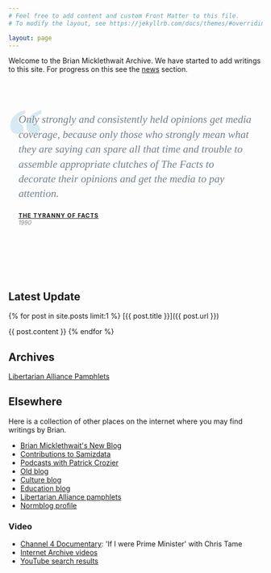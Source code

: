 ```yaml
---
# Feel free to add content and custom Front Matter to this file.
# To modify the layout, see https://jekyllrb.com/docs/themes/#overriding-theme-defaults

layout: page
---
```


Welcome to the Brian Micklethwait Archive. We have started to add
writings to this site. For progress on this see the [news](news.html)
section.

<!-- Carousel by Cassidy Williams: https://codepen.io/cassidoo/pen/MyaWzp -->
<!-- Blockquotes by Andrew Wright: https://codepen.io/andrewwright/pen/Aigre -->

<style type="text/css">
.content-slider {
  width: 100%;
  height: 360px;
}

.slider {
  height: 320px;
  margin: 40px auto 0;
  overflow: visible;
  position: relative;
}

.mask {
  overflow: hidden;
  height: 320px;
}

.slider ul {
  margin: 0;
  padding: 0;
  position: relative;
}

.slider li {
  height: 320px;
  position: absolute;
  top: -325px;
  list-style: none;
}

.slider .quote {
  font-size: 40px;
  font-style: italic;
}

.slider .source {
  font-size: 20px;
  text-align: right;
}

.slider li.anim1 {
  animation: cycle 90s linear infinite;
}

.slider li.anim2 {
  animation: cycle2 90s linear infinite;
}

.slider li.anim3 {
  animation: cycle3 90s linear infinite;
}

.slider li.anim4 {
  animation: cycle4 90s linear infinite;
}

.slider li.anim5 {
  animation: cycle5 90s linear infinite;
}

.slider:hover li {
  animation-play-state: paused;
}

@keyframes cycle {
  0% {
    top: 0px;
  }
  4% {
    top: 0px;
  }
  16% {
    top: 0px;
    opacity: 1;
    z-index: 0;
  }
  20% {
    top: 325px;
    opacity: 0;
    z-index: 0;
  }
  21% {
    top: -325px;
    opacity: 0;
    z-index: -1;
  }
  50% {
    top: -325px;
    opacity: 0;
    z-index: -1;
  }
  92% {
    top: -325px;
    opacity: 0;
    z-index: 0;
  }
  96% {
    top: -325px;
    opacity: 0;
  }
  100% {
    top: 0px;
    opacity: 1;
  }
}

@keyframes cycle2 {
  0% {
    top: -325px;
    opacity: 0;
  }
  16% {
    top: -325px;
    opacity: 0;
  }
  20% {
    top: 0px;
    opacity: 1;
  }
  24% {
    top: 0px;
    opacity: 1;
  }
  36% {
    top: 0px;
    opacity: 1;
    z-index: 0;
  }
  40% {
    top: 325px;
    opacity: 0;
    z-index: 0;
  }
  41% {
    top: -325px;
    opacity: 0;
    z-index: -1;
  }
  100% {
    top: -325px;
    opacity: 0;
    z-index: -1;
  }
}

@keyframes cycle3 {
  0% {
    top: -325px;
    opacity: 0;
  }
  36% {
    top: -325px;
    opacity: 0;
  }
  40% {
    top: 0px;
    opacity: 1;
  }
  44% {
    top: 0px;
    opacity: 1;
  }
  56% {
    top: 0px;
    opacity: 1;
    z-index: 0;
  }
  60% {
    top: 325px;
    opacity: 0;
    z-index: 0;
  }
  61% {
    top: -325px;
    opacity: 0;
    z-index: -1;
  }
  100% {
    top: -325px;
    opacity: 0;
    z-index: -1;
  }
}

@keyframes cycle4 {
  0% {
    top: -325px;
    opacity: 0;
  }
  56% {
    top: -325px;
    opacity: 0;
  }
  60% {
    top: 0px;
    opacity: 1;
  }
  64% {
    top: 0px;
    opacity: 1;
  }
  76% {
    top: 0px;
    opacity: 1;
    z-index: 0;
  }
  80% {
    top: 325px;
    opacity: 0;
    z-index: 0;
  }
  81% {
    top: -325px;
    opacity: 0;
    z-index: -1;
  }
  100% {
    top: -325px;
    opacity: 0;
    z-index: -1;
  }
}

@keyframes cycle5 {
  0% {
    top: -325px;
    opacity: 0;
  }
  76% {
    top: -325px;
    opacity: 0;
  }
  80% {
    top: 0px;
    opacity: 1;
  }
  84% {
    top: 0px;
    opacity: 1;
  }
  96% {
    top: 0px;
    opacity: 1;
    z-index: 0;
  }
  100% {
    top: 325px;
    opacity: 0;
    z-index: 0;
  }
}

.testimonial-quote {
    font-size: 14px;
}

.testimonial-quote blockquote {
    /* Negate theme styles */
    border: 0;
    margin: 0;
    padding: 0;

    background: none;
    color: gray;
    font-family: Georgia, serif;
    font-size: 1.5em;
    font-style: italic;
    line-height: 1.4 !important;
    margin: 0;
    position: relative;
    text-shadow: 0 1px white;
    z-index: 600;
}

.testimonial-quote blockquote * {
    box-sizing: border-box; 
}

.testimonial-quote blockquote p {
    color: #75808a; 
    line-height: 1.4 !important;
}

.testimonial-quote blockquote p:first-child:before {
    content: '\201C';
    color: #81bedb;
    font-size: 7.5em;
    font-weight: 700;
    opacity: .3;
    position: absolute;
    top: -.4em;
    left: -.2em;    
    text-shadow: none;
    z-index: -300;
}

.testimonial-quote cite {
    color: gray;
    display: block;
    font-size: .8em; 
}
  
.testimonial-quote cite span {
    color: #5e5e5e;
    font-size: 1em;
    font-style: normal;
    font-weight: 700;
    letter-spacing: 1px;
    text-transform: uppercase;
    text-shadow: 0 1px white; 
}

.testimonial-quote {
    position: relative; 
}

.testimonial-quote .quote-container {
    padding-left: 20px;
    padding-right: 20px;
    padding-top: 16px;
}
  
.testimonial-quote.right cite {
    text-align: right; 
}
</style>

<div class="content-slider">
  <div class="slider">
    <div class="mask">
      <ul>
        <li class="anim1">
          <div class="testimonial-quote group">
            <div class="quote-container">
	      <blockquote>
	        <p>Only strongly and consistently held opinions get media coverage, because only those who strongly mean what they are saying can spare all that time and trouble to assemble appropriate clutches of The Facts to decorate their opinions and get the media to pay attention.</p>
              </blockquote>  
              <cite><span><a href="/la/histn022.html">The Tyranny of Facts</a></span><br>
                1990
              </cite>
            </div>
          </div>
        </li>
        <li class="anim2">
          <div class="testimonial-quote group">
            <div class="quote-container">
              <blockquote>
                <p>If a Philistine is someone who despises a square of canvas painted to look like the bottom of a rubbish skip, then I glory in the title.</p>
              </blockquote>
	      <cite><span><a href="/la/cultn002.html">Against Art Subsidies</a></span><br>
                1983
              </cite>
            </div>
	  </div>
        </li>
        <li class="anim3">
          <div class="testimonial-quote group">
            <div class="quote-container">
              <blockquote>
                <p>Not only is success largely in the mind. The really good news is that we can control our minds, what we think about, what we imagine, what we tell ourselves, what we <b>feel</b>.</p>
              </blockquote>  
              <cite><span><a href="/la/psycn007.html">What the Success Books Say</a></span><br>
                1992
              </cite>
            </div>
	  </div>
        </li>
        <li class="anim4">
          <div class="testimonial-quote group">
            <div class="quote-container">
              <blockquote>
	        <p>Not for the first time in the history of human conflict, an overwhelmingly superior force delayed the obliteration of its far weaker enemy, on the grounds that this could as easily be done later rather than sooner, and that in the meantime there was some fun to be had.</p>
              </blockquote>  
              <cite><span><a href="/la/lific001.html">Those Who Can Do</a></span><br>
                1996
              </cite>
            </div>
	  </div>
        </li>
        <li class="anim5">
          <div class="testimonial-quote group">
            <div class="quote-container">
              <blockquote>
	        <p>The famous Manhattan skyline is a sky line because land values vary continuously rather than discontinuously, not because any one person ever drew that line.</p>
              </blockquote>  
              <cite><span><a href="/la/cultn003.html">Freedom, Order and Architecture</a></span><br>
                1983
              </cite>
            </div>
	  </div>
        </li>
      </ul>
    </div>
  </div>
</div>


## Latest Update

{% for post in site.posts limit:1 %}
[{{ post.title }}]({{ post.url }})

{{ post.content }}
{% endfor %}

## Archives

[Libertarian Alliance Pamphlets](la/)

## Elsewhere

Here is a collection of other places
on the internet where you may find writings by Brian.

- [Brian Micklethwait's New Blog](https://www.brianmicklethwaitsnewblog.com/)
- [Contributions to Samizdata](https://www.samizdata.net/author/brian/)
- [Podcasts with Patrick Crozier](https://croziervision.podbean.com/)
- [Old blog](http://www.brianmicklethwait.com/)
- [Culture blog](http://www.brianmicklethwait.com/culture/archives/2003/01/)
- [Education blog](http://www.brianmicklethwait.com/index.php/education)
- [Libertarian Alliance pamphlets](http://www.libertarian.co.uk/lapubs/pubindex.htm)
- [Normblog profile](https://normblog.typepad.com/normblog/2007/02/the_normblog_pr_2.html)

### Video
- [Channel 4 Documentary](https://youtu.be/Hhmog-5plwo?t=1384): 'If I were Prime Minister' with Chris Tame
- [Internet Archive videos](https://archive.org/details/@libertarian_videos)
- [YouTube search results](https://www.youtube.com/results?search_query=brian+micklethwait)
